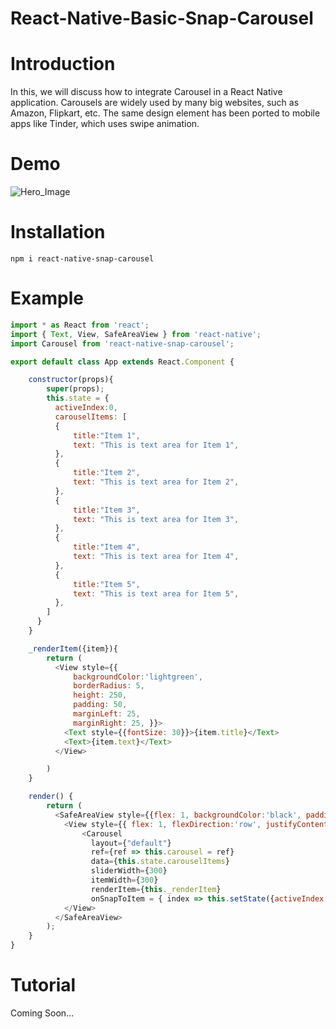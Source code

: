 # React-Native-Basic-Snap-Carousel
# Introduction

In this, we will discuss how to integrate Carousel in a React Native application.
Carousels are widely used by many big websites, such as Amazon, Flipkart, etc. The same design element has been ported to mobile apps like Tinder, which uses swipe animation.

# Demo

![Hero_Image](https://user-images.githubusercontent.com/86215353/181407756-fe234169-4f24-499e-8755-3aaa8fb7cbe9.gif)


# Installation
```
npm i react-native-snap-carousel
```

# Example
```js
import * as React from 'react';
import { Text, View, SafeAreaView } from 'react-native';
import Carousel from 'react-native-snap-carousel';

export default class App extends React.Component {

    constructor(props){
        super(props);
        this.state = {
          activeIndex:0,
          carouselItems: [
          {
              title:"Item 1",
              text: "This is text area for Item 1",
          },
          {
              title:"Item 2",
              text: "This is text area for Item 2",
          },
          {
              title:"Item 3",
              text: "This is text area for Item 3",
          },
          {
              title:"Item 4",
              text: "This is text area for Item 4",
          },
          {
              title:"Item 5",
              text: "This is text area for Item 5",
          },
        ]
      }
    }

    _renderItem({item}){
        return (
          <View style={{
              backgroundColor:'lightgreen',
              borderRadius: 5,
              height: 250,
              padding: 50,
              marginLeft: 25,
              marginRight: 25, }}>
            <Text style={{fontSize: 30}}>{item.title}</Text>
            <Text>{item.text}</Text>
          </View>

        )
    }

    render() {
        return (
          <SafeAreaView style={{flex: 1, backgroundColor:'black', paddingTop: 250, }}>
            <View style={{ flex: 1, flexDirection:'row', justifyContent: 'center', }}>
                <Carousel
                  layout={"default"}
                  ref={ref => this.carousel = ref}
                  data={this.state.carouselItems}
                  sliderWidth={300}
                  itemWidth={300}
                  renderItem={this._renderItem}
                  onSnapToItem = { index => this.setState({activeIndex:index}) } />
            </View>
          </SafeAreaView>
        );
    }
}

```

# Tutorial

Coming Soon...
